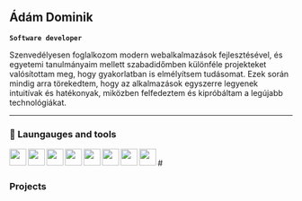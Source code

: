 ## Ádám Dominik

**`Software developer`**

Szenvedélyesen foglalkozom modern webalkalmazások fejlesztésével, és egyetemi tanulmányaim mellett szabadidőmben különféle projekteket valósítottam meg, hogy gyakorlatban is elmélyítsem tudásomat. Ezek során mindig arra törekedtem, hogy az alkalmazások egyszerre legyenek intuitívak és hatékonyak, miközben felfedeztem és kipróbáltam a legújabb technológiákat.

---
### 🧰 Laungauges and tools

<img align="left" width="30px" style="padding-right-10px;" src="https://cdn.jsdelivr.net/gh/devicons/devicon@latest/icons/javascript/javascript-original.svg"/>
<img align="left" width="30px" style="padding-right-10px;" src="https://cdn.jsdelivr.net/gh/devicons/devicon@latest/icons/typescript/typescript-original.svg"/>
<img align="left" width="30px" style="padding-right-10px;" src="https://cdn.jsdelivr.net/gh/devicons/devicon@latest/icons/react/react-original.svg"/>
<img align="left" width="30px" style="padding-right-10px;" src="https://cdn.jsdelivr.net/gh/devicons/devicon@latest/icons/nextjs/nextjs-original.svg"/>
<img align="left" width="30px" style="padding-right-10px;" src="https://cdn.jsdelivr.net/gh/devicons/devicon@latest/icons/nodejs/nodejs-original-wordmark.svg"/>
<img align="left" width="30px" style="padding-right-10px;" src="https://cdn.jsdelivr.net/gh/devicons/devicon@latest/icons/express/express-original-wordmark.svg"/>
<img align="left" width="30px" style="padding-right-10px;" src="https://cdn.jsdelivr.net/gh/devicons/devicon@latest/icons/mongodb/mongodb-plain-wordmark.svg"/>
<img align="left" width="30px" style="padding-right-10px;" src="https://cdn.jsdelivr.net/gh/devicons/devicon@latest/icons/git/git-original.svg"/>

<br/>
#

### Projects
